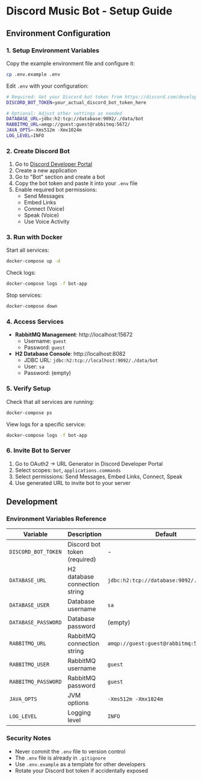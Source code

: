 # Discord Music Bot - Setup Guide

## Environment Configuration

### 1. Setup Environment Variables

Copy the example environment file and configure it:

```bash
cp .env.example .env
```

Edit `.env` with your configuration:

```bash
# Required: Get your Discord bot token from https://discord.com/developers/applications
DISCORD_BOT_TOKEN=your_actual_discord_bot_token_here

# Optional: Adjust other settings as needed
DATABASE_URL=jdbc:h2:tcp://database:9092/./data/bot
RABBITMQ_URL=amqp://guest:guest@rabbitmq:5672/
JAVA_OPTS=-Xms512m -Xmx1024m
LOG_LEVEL=INFO
```

### 2. Create Discord Bot

1. Go to [Discord Developer Portal](https://discord.com/developers/applications)
2. Create a new application
3. Go to "Bot" section and create a bot
4. Copy the bot token and paste it into your `.env` file
5. Enable required bot permissions:
   - Send Messages
   - Embed Links
   - Connect (Voice)
   - Speak (Voice)
   - Use Voice Activity

### 3. Run with Docker

Start all services:

```bash
docker-compose up -d
```

Check logs:

```bash
docker-compose logs -f bot-app
```

Stop services:

```bash
docker-compose down
```

### 4. Access Services

- **RabbitMQ Management**: http://localhost:15672 
  - Username: `guest`
  - Password: `guest`
- **H2 Database Console**: http://localhost:8082
  - JDBC URL: `jdbc:h2:tcp://localhost:9092/./data/bot`
  - User: `sa`
  - Password: (empty)

### 5. Verify Setup

Check that all services are running:

```bash
docker-compose ps
```

View logs for a specific service:

```bash
docker-compose logs -f bot-app
```

### 6. Invite Bot to Server

1. Go to OAuth2 → URL Generator in Discord Developer Portal
2. Select scopes: `bot`, `applications.commands`
3. Select permissions: Send Messages, Embed Links, Connect, Speak
4. Use generated URL to invite bot to your server

## Development

### Environment Variables Reference

| Variable | Description | Default |
|----------|-------------|---------|
| `DISCORD_BOT_TOKEN` | Discord bot token (required) | - |
| `DATABASE_URL` | H2 database connection string | `jdbc:h2:tcp://database:9092/./data/bot` |
| `DATABASE_USER` | Database username | `sa` |
| `DATABASE_PASSWORD` | Database password | (empty) |
| `RABBITMQ_URL` | RabbitMQ connection string | `amqp://guest:guest@rabbitmq:5672/` |
| `RABBITMQ_USER` | RabbitMQ username | `guest` |
| `RABBITMQ_PASSWORD` | RabbitMQ password | `guest` |
| `JAVA_OPTS` | JVM options | `-Xms512m -Xmx1024m` |
| `LOG_LEVEL` | Logging level | `INFO` |

### Security Notes

- Never commit the `.env` file to version control
- The `.env` file is already in `.gitignore`
- Use `.env.example` as a template for other developers
- Rotate your Discord bot token if accidentally exposed
